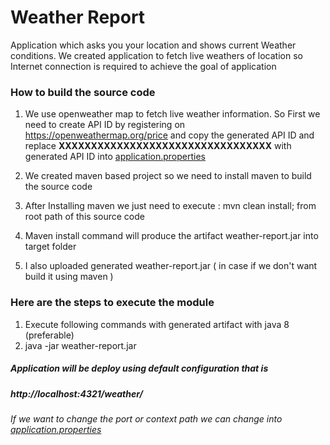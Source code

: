 # Weather Report
Application which asks you your location and shows current Weather conditions.
We created application to fetch live weathers of location so Internet connection is required to achieve the goal of application
### How to build the source code
1)  We use openweather map to fetch live weather information. So First we need to create API ID by registering on https://openweathermap.org/price and copy the generated API ID and replace <b>XXXXXXXXXXXXXXXXXXXXXXXXXXXXXXXXX</b> with generated API ID into [application.properties](src/main/resources/application.properties#L8)

2) We created maven based project so we need to install maven to build the source code

3) After Installing maven we just need to execute : mvn clean install; from root path of this source code

4) Maven install command will produce the artifact weather-report.jar into target folder 

5) I also uploaded generated weather-report.jar ( in case if we don't want build it using maven )

### Here are the steps to execute the module

1) Execute following commands with generated artifact with java 8 (preferable)
2) java -jar weather-report.jar 

##### Application will be deploy using default configuration that is 
##### http://localhost:4321/weather/

###### If we want to change the port or context path we can change into [application.properties](src/main/resources/application.properties)
